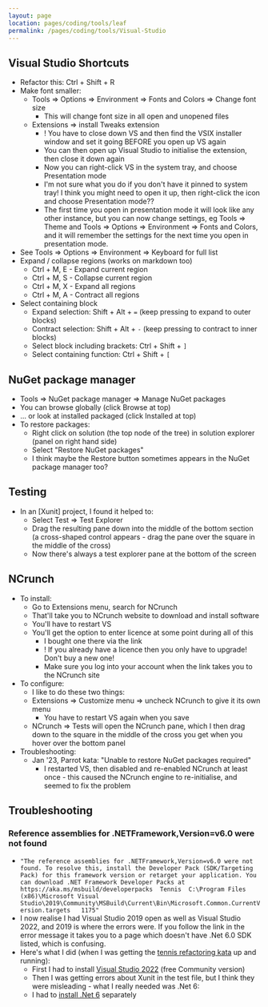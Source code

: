 ```yaml
---
layout: page
location: pages/coding/tools/leaf
permalink: /pages/coding/tools/Visual-Studio
---
```


## Visual Studio Shortcuts

- Refactor this: Ctrl + Shift + R
- Make font smaller:
    - Tools => Options => Environment => Fonts and Colors => Change font size
        - This will change font size in all open and unopened files
    - Extensions => install Tweaks extension
        - ! You have to close down VS and then find the VSIX installer window and set it going BEFORE you open up VS again
        - You can then open up Visual Studio to initialise the extension, then close it down again
        - Now you can right-click VS in the system tray, and choose Presentation mode
        - I'm not sure what you do if you don't have it pinned to system tray! I think you might need to open it up, then right-click the icon and choose Presentation mode??
        - The first time you open in presentation mode it will look like any other instance, but you can now change settings, eg Tools => Theme and Tools => Options => Environment => Fonts and Colors, and it will remember the settings for the next time you open in presentation mode.
- See Tools => Options => Environment => Keyboard for full list
- Expand / collapse regions (works on markdown too)
    - Ctrl + M, E - Expand current region
    - Ctrl + M, S - Collapse current region
    - Ctrl + M, X - Expand all regions
    - Ctrl + M, A - Contract all regions
- Select containing block
    - Expand selection: Shift + Alt + `=` (keep pressing to expand to outer blocks)
    - Contract selection: Shift + Alt + `-` (keep pressing to contract to inner blocks)
    - Select block including brackets: Ctrl + Shift + `]`
    - Select containing function: Ctrl + Shift + `[`

## NuGet package manager

- Tools => NuGet package manager => Manage NuGet packages
- You can browse globally (click Browse at top)
- ... or look at installed packaged (click Installed at top)
- To restore packages:
    - Right click on solution (the top node of the tree) in solution explorer (panel on right hand side)
    - Select "Restore NuGet packages"
    - I think maybe the Restore button sometimes appears in the NuGet package manager too?

## Testing

- In an [Xunit] project, I found it helped to:
    - Select Test => Test Explorer
    - Drag the resulting pane down into the middle of the bottom section (a cross-shaped control appears - drag the pane over the square in the middle of the cross)
    - Now there's always a test explorer pane at the bottom of the screen

## NCrunch

- To install:
    - Go to Extensions menu, search for NCrunch
    - That'll take you to NCrunch website to download and install software
    - You'll have to restart VS
    - You'll get the option to enter licence at some point during all of this 
        - I bought one there via the link
        - ! If you already have a licence then you only have to upgrade! Don't buy a new one!
        - Make sure you log into your account when the link takes you to the NCrunch site
- To configure:
    - I like to do these two things:
    - Extensions => Customize menu => uncheck NCrunch to give it its own menu 
        - You have to restart VS again when you save
    - NCrunch => Tests will open the NCrunch pane, which I then drag down to the square in the middle of the cross you get when you hover over the bottom panel
- Troubleshooting:
    - Jan '23, Parrot kata: "Unable to restore NuGet packages required"
        - I restarted VS, then disabled and re-enabled NCrunch at least once - this caused the NCrunch engine to re-initialise, and seemed to fix the problem


## Troubleshooting

### Reference assemblies for .NETFramework,Version=v6.0 were not found

- `"The reference assemblies for .NETFramework,Version=v6.0 were not found. To resolve this, install the Developer Pack (SDK/Targeting Pack) for this framework version or retarget your application. You can download .NET Framework Developer Packs at https://aka.ms/msbuild/developerpacks	Tennis	C:\Program Files (x86)\Microsoft Visual Studio\2019\Community\MSBuild\Current\Bin\Microsoft.Common.CurrentVersion.targets	1175"`
- I now realise I had Visual Studio 2019 open as well as Visual Studio 2022, and 2019 is where the errors were. If you follow the link in the error message it takes you to a page which doesn't have .Net 6.0 SDK listed, which is confusing. 
- Here's what I did (when I was getting the [tennis refactoring kata](https://github.com/emilybache/Tennis-Refactoring-Kata) up and running):
    - First I had to install [Visual Studio 2022](https://visualstudio.microsoft.com/vs/) (free Community version)
    - Then I was getting errors about Xunit in the test file, but I think they were misleading - what I really needed was .Net 6:
    - I had to [install .Net 6](https://dotnet.microsoft.com/en-us/download/dotnet/thank-you/sdk-6.0.202-windows-x64-installer) separately

